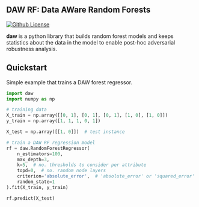 DAW RF: Data AWare Random Forests
---
<!--[![PyPi version](https://img.shields.io/pypi/v/dare-rf)](https://pypi.org/project/dare-rf/)-->
<!--[![Python version](https://img.shields.io/badge/python-3.7%20%7C%203.8%20%7C%203.9%20%7C%203.10-blue)](https://pypi.org/project/dare-rf/)-->
[![Github License](https://img.shields.io/badge/License-Apache%202.0-blue.svg)](https://github.com/jjbrophy47/dare_rf/blob/master/LICENSE)
<!--[![Build](https://github.com/jjbrophy47/dare_rf/actions/workflows/wheels.yml/badge.svg?branch=v1.0.0)](https://github.com/jjbrophy47/dare_rf/actions/workflows/wheels.yml)-->

**daw** is a python library that builds random forest models and keeps statistics about the data in the model to enable post-hoc adversarial robustness analysis.

<!--<p align="center">
	<img align="center" src="images/thumbnail.png" alt="thumbnail", width="350">
</p>-->

<!--Installation
---
```sh
pip install dare-rf
```-->

Quickstart
---
Simple example that trains a DAW forest regressor.

```python
import daw
import numpy as np

# training data
X_train = np.array([[0, 1], [0, 1], [0, 1], [1, 0], [1, 0]])
y_train = np.array([1, 1, 1, 0, 1])

X_test = np.array([[1, 0]])  # test instance

# train a DAW RF regression model
rf = daw.RandomForestRegressor(
	n_estimators=100,
	max_depth=3,
	k=5,  # no. thresholds to consider per attribute
	topd=0,  # no. random node layers
	criterion='absolute_error',  # 'absolute_error' or 'squared_error'
	random_state=1
).fit(X_train, y_train)

rf.predict(X_test)
```
